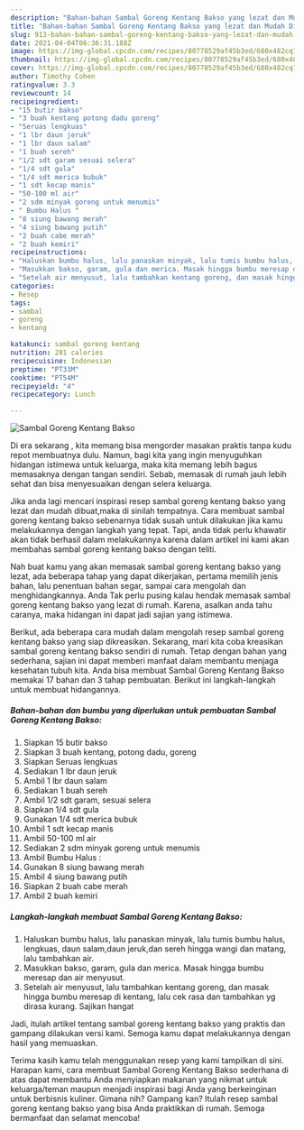 ```yaml
---
description: "Bahan-bahan Sambal Goreng Kentang Bakso yang lezat dan Mudah Dibuat"
title: "Bahan-bahan Sambal Goreng Kentang Bakso yang lezat dan Mudah Dibuat"
slug: 913-bahan-bahan-sambal-goreng-kentang-bakso-yang-lezat-dan-mudah-dibuat
date: 2021-04-04T06:36:31.188Z
image: https://img-global.cpcdn.com/recipes/80778529af45b3ed/680x482cq70/sambal-goreng-kentang-bakso-foto-resep-utama.jpg
thumbnail: https://img-global.cpcdn.com/recipes/80778529af45b3ed/680x482cq70/sambal-goreng-kentang-bakso-foto-resep-utama.jpg
cover: https://img-global.cpcdn.com/recipes/80778529af45b3ed/680x482cq70/sambal-goreng-kentang-bakso-foto-resep-utama.jpg
author: Timothy Cohen
ratingvalue: 3.3
reviewcount: 14
recipeingredient:
- "15 butir bakso"
- "3 buah kentang potong dadu goreng"
- "Seruas lengkuas"
- "1 lbr daun jeruk"
- "1 lbr daun salam"
- "1 buah sereh"
- "1/2 sdt garam sesuai selera"
- "1/4 sdt gula"
- "1/4 sdt merica bubuk"
- "1 sdt kecap manis"
- "50-100 ml air"
- "2 sdm minyak goreng untuk menumis"
- " Bumbu Halus "
- "8 siung bawang merah"
- "4 siung bawang putih"
- "2 buah cabe merah"
- "2 buah kemiri"
recipeinstructions:
- "Haluskan bumbu halus, lalu panaskan minyak, lalu tumis bumbu halus, lengkuas, daun salam,daun jeruk,dan sereh hingga wangi dan matang, lalu tambahkan air."
- "Masukkan bakso, garam, gula dan merica. Masak hingga bumbu meresap dan air menyusut."
- "Setelah air menyusut, lalu tambahkan kentang goreng, dan masak hingga bumbu meresap di kentang, lalu cek rasa dan tambahkan yg dirasa kurang. Sajikan hangat"
categories:
- Resep
tags:
- sambal
- goreng
- kentang

katakunci: sambal goreng kentang 
nutrition: 281 calories
recipecuisine: Indonesian
preptime: "PT33M"
cooktime: "PT54M"
recipeyield: "4"
recipecategory: Lunch

---
```



![Sambal Goreng Kentang Bakso](https://img-global.cpcdn.com/recipes/80778529af45b3ed/680x482cq70/sambal-goreng-kentang-bakso-foto-resep-utama.jpg)

Di era  sekarang , kita memang bisa mengorder masakan praktis tanpa kudu repot membuatnya dulu. Namun, bagi kita yang ingin menyuguhkan hidangan istimewa untuk keluarga, maka kita memang lebih bagus memasaknya dengan tangan sendiri. Sebab, memasak di rumah jauh lebih sehat dan bisa menyesuaikan dengan selera keluarga.

Jika anda lagi mencari inspirasi resep sambal goreng kentang bakso yang lezat dan mudah dibuat,maka di sinilah tempatnya. Cara membuat sambal goreng kentang bakso  sebenarnya tidak susah untuk dilakukan jika kamu melakukannya dengan langkah yang tepat. Tapi, anda tidak perlu khawatir akan tidak berhasil dalam melakukannya 
karena dalam artikel ini kami akan membahas sambal goreng kentang bakso dengan teliti.  



Nah buat kamu yang akan memasak sambal goreng kentang bakso yang lezat, ada beberapa tahap yang dapat dikerjakan, pertama memilih jenis bahan, lalu penentuan bahan segar, sampai cara mengolah dan menghidangkannya. Anda Tak perlu pusing kalau hendak memasak sambal goreng kentang bakso yang lezat di rumah. Karena, asalkan anda  tahu caranya, maka hidangan ini dapat jadi sajian yang istimewa.

Berikut, ada beberapa cara mudah dalam mengolah resep sambal goreng kentang bakso yang siap dikreasikan. Sekarang, mari kita coba kreasikan sambal goreng kentang bakso sendiri di rumah. Tetap dengan bahan yang sederhana, sajian ini dapat memberi manfaat dalam membantu menjaga kesehatan tubuh kita. Anda bisa membuat Sambal Goreng Kentang Bakso memakai 17 bahan dan 3 tahap pembuatan. Berikut ini langkah-langkah untuk membuat hidangannya.

<!--inarticleads1-->

##### Bahan-bahan dan bumbu yang diperlukan untuk pembuatan Sambal Goreng Kentang Bakso:

1. Siapkan 15 butir bakso
1. Siapkan 3 buah kentang, potong dadu, goreng
1. Siapkan Seruas lengkuas
1. Sediakan 1 lbr daun jeruk
1. Ambil 1 lbr daun salam
1. Sediakan 1 buah sereh
1. Ambil 1/2 sdt garam, sesuai selera
1. Siapkan 1/4 sdt gula
1. Gunakan 1/4 sdt merica bubuk
1. Ambil 1 sdt kecap manis
1. Ambil 50-100 ml air
1. Sediakan 2 sdm minyak goreng untuk menumis
1. Ambil  Bumbu Halus :
1. Gunakan 8 siung bawang merah
1. Ambil 4 siung bawang putih
1. Siapkan 2 buah cabe merah
1. Ambil 2 buah kemiri




<!--inarticleads2-->

##### Langkah-langkah membuat Sambal Goreng Kentang Bakso:

1. Haluskan bumbu halus, lalu panaskan minyak, lalu tumis bumbu halus, lengkuas, daun salam,daun jeruk,dan sereh hingga wangi dan matang, lalu tambahkan air.
1. Masukkan bakso, garam, gula dan merica. Masak hingga bumbu meresap dan air menyusut.
1. Setelah air menyusut, lalu tambahkan kentang goreng, dan masak hingga bumbu meresap di kentang, lalu cek rasa dan tambahkan yg dirasa kurang. Sajikan hangat




Jadi, itulah artikel tentang  sambal goreng kentang bakso  yang praktis dan gampang dilakukan versi kami. Semoga kamu dapat melakukannya dengan hasil yang memuaskan. 

Terima kasih kamu telah menggunakan resep yang kami tampilkan di sini. Harapan kami, cara membuat  Sambal Goreng Kentang Bakso sederhana di atas dapat membantu Anda menyiapkan makanan yang nikmat untuk keluarga/teman maupun menjadi inspirasi bagi Anda yang berkeinginan untuk berbisnis kuliner. Gimana nih? Gampang kan? Itulah resep sambal goreng kentang bakso yang bisa Anda praktikkan di rumah. Semoga bermanfaat dan selamat mencoba!

